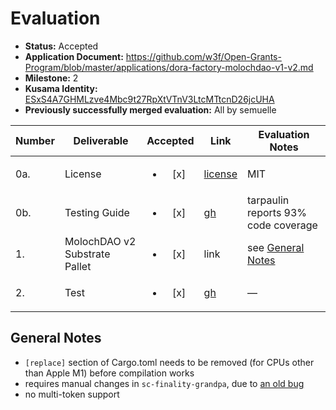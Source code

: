 # Evaluation

- **Status:** Accepted
- **Application Document:**  https://github.com/w3f/Open-Grants-Program/blob/master/applications/dora-factory-molochdao-v1-v2.md
- **Milestone:** 2
- **Kusama Identity:** [ESxS4A7GHMLzve4Mbc9t27RpXtVTnV3LtcMTtcnD26jcUHA](https://polkascan.io/pre/kusama/account/ESxS4A7GHMLzve4Mbc9t27RpXtVTnV3LtcMTtcnD26jcUHA)
- **Previously successfully merged evaluation:** All by semuelle

| Number | Deliverable | Accepted | Link | Evaluation Notes |
| ------ | ----------- | :------: | ---- |----------------- |
| 0a. | License | <ul><li>[x] </li></ul> | [license](https://github.com/DoraFactory/Substrate-Moloch-V2/blob/3e000a08679609029276767cdb013edcfe6db12d/LICENSE) | MIT |
| 0b. | Testing Guide | <ul><li>[x] </li></ul> | [gh](https://github.com/DoraFactory/Substrate-Moloch-V2/blob/3e000a08679609029276767cdb013edcfe6db12d/doc/test-guide.md) | tarpaulin reports 93% code coverage |
| 1. | MolochDAO v2 Substrate Pallet | <ul><li>[x] </li></ul> | link | see [General Notes](#general-notes) |
| 2. | Test | <ul><li>[x] </li></ul> | [gh](https://github.com/DoraFactory/Substrate-Moloch-V2/blob/3e000a08679609029276767cdb013edcfe6db12d/pallets/moloch-v2/src/tests.rs) | — |


## General Notes

- `[replace]` section of Cargo.toml needs to be removed (for CPUs other than Apple M1) before compilation works
- requires manual changes in `sc-finality-grandpa`, due to [an old bug](https://gitlab.parity.io/parity/substrate/-/commit/755514de62330b747cebe1cc56d5356a065c3bdc#43a9429a78633c01d35ca02dc7b6b762fdd20b7c_38_37)
- no multi-token support
